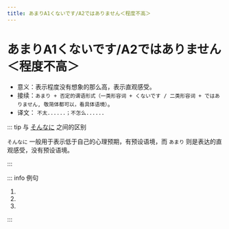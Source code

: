 ```yaml
---
title: あまりA1くないです/A2ではありません＜程度不高＞
---
```


# あまりA1くないです/A2ではありません＜程度不高＞

- 意义：表示程度没有想象的那么高，表示直观感受。
- 接续：`あまり + 否定的谓语形式（一类形容词 + くないです / 二类形容词 + ではありません, 敬简体都可以，看具体语境）`。
- 译文： `不太......；不怎么......`

::: tip 与 [そんなに](./1-4-1.md) 之间的区别

`そんなに` 一般用于表示低于自己的心理预期，有预设语境，而 `あまり` 则是表达的直观感受，没有预设语境。

:::

::: info 例句

1. <grammer-content sentence="[日本語/にほんご]の[発音/はつおん]は**あまり**[難/むずか]し**くないです**。" trans='日语的发音不太难。' />
2. <grammer-content sentence="[英語/えいご]は**あまり**[簡単/かんたん]**ではありません**。" trans='英语不太简单。' />
3. <grammer-content sentence="あの[映画/えいが]は**あまり**[面白/おもしろ]**くありません**。" trans='那个电影不怎么有趣。' />

:::
